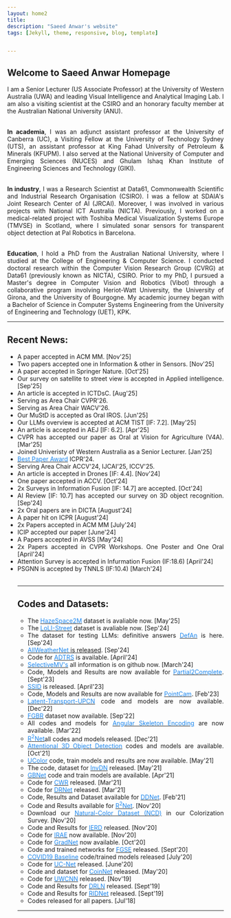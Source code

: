 ```yaml
---
layout: home2
title: 
description: "Saeed Anwar's website"
tags: [Jekyll, theme, responsive, blog, template]


---
```


<h2>
<a id="Biography-page" class="anchor" href="#biography-pages" aria-hidden="true"><span class="octicon octicon-link"></span></a>Welcome to Saeed Anwar Homepage</h2>
<div style="text-align: justify; display: block; margin-right: auto;">

 
I am a Senior Lecturer (US Associate Professor) at the University of Western Australia (UWA) and leading Visual Intelligence and Analytical Imaging Lab. I am also a visiting scientist at the CSIRO and an honorary faculty member at the Australian National University (ANU). 

<br><strong>In academia</strong>, I was an adjunct assistant professor at the University of Canberra (UC), a Visiting Fellow at the University of Technology Sydney (UTS), an assistant professor at King Fahad University of Petroleum & Minerals (KFUPM). I also served at the National University of Computer and Emerging Sciences (NUCES) and Ghulam Ishaq Khan Institute of Engineering Sciences and Technology (GIKI).


<br><strong>In industry</strong>, I was a Research Scientist at Data61, Commonwealth Scientific and Industrial Research Organisation (CSIRO). I was a fellow at SDAIA's Joint Research Center of AI (JRCAI). Moreover, I was involved in various projects with National ICT Australia (NICTA). Previously, I worked on a medical-related project with Toshiba Medical Visualization Systems Europe (TMVSE) in Scotland, where I simulated sonar sensors for transparent object detection at Pal Robotics in Barcelona.

 
<p><br><strong>Education</strong>, I hold a PhD from the Australian National University, where I studied at the College of Engineering & Computer Science. I conducted doctoral research within the Computer Vision Research Group (CVRG) at Data61 (previously known as NICTA), CSIRO. Prior to my PhD, I pursued a Master's degree in Computer Vision and Robotics (Vibot) through a collaborative program involving Heriot-Watt University, the University of Girona, and the University of Bourgogne. My academic journey began with a Bachelor of Science in Computer Systems Engineering from the University of Engineering and Technology (UET), KPK.
 
<hr />
</p>

<h2>
<a id="new-page" class="anchor" href="#new-page" aria-hidden="true"><span class="octicon octicon-link"></span></a>Recent News:</h2>

<ul>
<li> A paper accepted in ACM MM. [Nov'25]</li>
<li> Two papers accepted one in Information & other in Sensors. [Nov'25]</li>
<li> A paper accepted in Springer Nature. [Oct'25]</li>
<li> Our survey on satellite to street view is accepted in Applied intelligence. [Sep'25]</li>
<li> An article is accepted in ICTDsC. [Aug'25]</li>
<li> Serving as Area Chair CVPR'26.</li> 
<li> Serving as Area Chair WACV'26.</li>
<li> Our MuStD is accepted as Oral IROS. [Jun'25]</li>
<li> Our LLMs overview is accepted at ACM TIST [IF: 7.2]. [May'25]</li>
<li> An article is accepted in AEJ [IF: 6.2]. [Apr'25]</li>
<li> CVPR has accepted our paper as Oral at Vision for Agriculture (V4A). [Mar'25]</li>
<li> Joined Univeristy of Western Australia as a Senior Lecturer. [Jan'25]</li>
<li> <a href="https://icpr2024.org/Prizes-Awards.html"><font color="#1C86EE"> Best Paper Award</font></a> ICPR'24.</li>
<li> Serving Area Chair ACCV'24, IJCAI'25, ICCV'25.</li>
<li> An article is accepted in Drones [IF: 4.4]. [Nov'24]</li>
<li> One paper accepted in ACCV. [Oct'24]</li>
<li> 2x Surveys in Information Fusion [IF: 14.7] are accepted. [Oct'24]</li>
<li> AI Review [IF: 10.7] has accepted our survey on 3D object recognition. [Sep'24]</li>
<li> 2x Oral papers are in DICTA [August'24]</li>
<li> A paper hit on ICPR [August'24]</li>
<li> 2x Papers accepted in ACM MM [July'24]</li>
<li> ICIP accepted our paper [June'24]</li>
<li> A Papers accepted in AVSS [May'24]</li>
<li> 2x Papers accepted in CVPR Workshops. One Poster and One Oral [April'24]</li>
<li> Attention Survey is accepted in Infurmation Fusion (IF:18.6) [April'24]</li>
<li> PSGNN is accepted by TNNLS (IF:10.4) [March'24]</li>
<!--<li> Data Augmentaiton survey is accepted by EAAI (IF:8) [April'23]</li>-->
<!--<li> A paper in WACV Workshop [Oct'23]</li>-->
<!--<li> Fine-Grain Evaluation is accepted in Electronics (IF:2.9) [Aug'23]</li>-->
<!--<li> A paper in IEEE Access (IF:3.9) [Jun'23]</li>-->
<!--<li> P2C is accepted by ICCV. [April'23]</li>-->
<!--<li> UniLoc is accepted at IROS. [March'23]</li>-->
<!--<li> IEEE T-ITS (IF:8.5) has accepted our article SAT3D. [Feb'23]</li>-->
<!--<li> A paper accepted by ICRA. [Jan'23]</li>-->
<!--<li> Sensors (IF:3.847) has accepted our article. [Dec'22]</li>-->
<!-- <li> TNNLS (IF:14.255) has accepted our article on Position-Sensing Graph Neural Networks. [Sept'22]</li>-->
<!-- <li> An article based on point cloud completion is accepted in BMVC. [Oct'22]</li>-->
<!-- <li> PU-Transformer has been accepted in ACCV. [Sept'22]</li>-->
<!--<li> Three Journal Articles: TNNLS (IF:14.255), Remote Sensing (IF:5.349) and Electronics (IF:2.690). [Aug'22]</li>-->
<!--<li> A US Patent on SR Images. [Jul'22]</li>-->
<!-- <li> Action recognition article in ECCV Workshop. [Jun'22]</li>-->
<!-- <li> A paper in Signal Journal. [May'22]</li>-->
<!--<li> Associate Editor@Neurocomputing. [Apr'22]</li>
<!--<li> Two papers in CVPRw. [Apr'22]</li>
<!--<li> A Paper hits on CVPR. [Mar'22]</li>
<!--<li> A Paper accepted in WACV. [Jan'22]</li>-->
<!--<li> PnP-3D accepted in TPAMI. [Jan'22]</li>-->
<!-- <li> R<sup>2</sup>Net is now available online in TNNLS. [Dec'21]</li>-->
<!-- <li> PLCNN accepted in NCAA. [Nov'21]</li>-->
<!-- <li> *Assistant Professor* at University of Canberra. [Oct'21]</li>-->
<!-- <li> One paper has been accepted by International Conference on 3D Vision. [Oct'21]</li>-->
<!-- <li> An article is accepted Applied Sciences. [Sep'21]</li>-->
<!-- <li> Guest Editor in IEEE JOE. [Aug'21]</li>-->
<!--<li> Article accepted in TIP. [Aug'21]</li>-->
<!--<li> A paper hit-on TMM. [May'21]</li>-->
<!--<li> A paper accepted in TPAMI. [Apr'21]</li>-->
<!--<li> One paper accepted in TIP. [Apr'21]</li>-->
<!--<li> Two papers accepted in CVPR. [Mar'21]</li>-->
<!--<li> One paper accepted in IGARSS as an Oral. [Mar'21]</li>-->
<!-- <li> A paper accepted in MVA. [Feb'21]</li>-->
<!-- <li> Paper accepted in Pattern Recognition. [Jan'21]</li>-->
<!--<li> An article accepted in MVA. [Dec'20]</li>-->
<!--<li> A paper accepted in WACV. [Nov'20]</li>-->
<!-- <li> *Visiting Fellow* at University of Technology Sydney. [Oct'20]</li>-->
<!-- <li> An Oral paper accepted in ICONIP. [Sept'20]</li>-->
<!--<li> A paper hit-on in IEEE TPAMI. [Aug'20]</li>-->
<!--<li> A paper accepted in Signal Processing: Image Communication. [July'20]</li>-->
<!--<li> An Oral paper Accepted in MICCAI. [June'20]</li> -->
<!--<li> <a href="http://openaccess.thecvf.com/content_CVPR_2020/papers/Zhang_UC-Net_Uncertainty_Inspired_RGB-D_Saliency_Detection_via_Conditional_Variational_Autoencoders_CVPR_2020_paper.pdf"><font color="#1C86EE"> UC-Net</font></a> nominated for CVPR best-paper award.-->
<!-- <li> Three papers in CVPR Workshops (NTIRE and PBVS) including One Oral. [April'20]</li>-->
<!-- <li> A paper accepted in ACM Computing Surveys. [Mar'20]</li>-->
<!-- <li> Two papers (an Oral and Poster) accepted in CVPR. [Feb'20]</li>-->
<!-- <li> A paper accepted in Pattern Recognition. [Sept'19]</li>-->
<!-- <li> Appointed as Honorary Lecturer at Australian National University (ANU). [Jul'19]</li>-->
<!-- <li> One paper accepted in ICCV (Oral) 2019. [Jul'19]</li>-->
<!--<li> One paper accepted in TPAMI 2018. [Jul'18]</li>-->
<!-- <li> Started working at CSIRO. [Apr'18]</li>-->
<!-- <li> Two paper accepted in BMVC 2017, London, UK.  (one oral and one poster). [Jul'17]</li>-->
<!-- <li> One paper accepted in IEEE TIP. [Jul'17]</li>-->
<!-- <li> One Paper accepted in ICCV.[Dec'15]</li>-->
<br>
<hr/>

<h2>
<a id="new-page" class="anchor" href="#new-page" aria-hidden="true"><span class="octicon octicon-link"></span></a>Codes and Datasets:</h2>

<ul>
 <li> The <a href="https://github.com/tanvirnwu/HazeSpace2M_ACMMN_2024?tab=readme-ov-file#dataset-download"><font color="#1C86EE"> HazeSpace2M</font></a> dataset is avaliable now. [May'25]</li>
<li> The <a href="https://github.com/tanvirnwu/TriFuse?tab=readme-ov-file"><font color="#1C86EE"> LoLI-Street</font></a> dataset is avaliable now. [Sep'24]</li>
<li> The dataset for testing LLMs: definitive answers <a href="https://github.com/ashikiut/DefAn"><font color="#1C86EE"> DefAn</font></a> is here. [Sep'24]</li>
<li> <a href="https://github.com/Jumponthemoon/AllWeatherNet"><font color="#1C86EE">AllWeatherNet</font>  is released</a>. [Sep'24]</li>
<li>  Code for <a href="https://github.com/mas94/ADTRS"><font color="#1C86EE"> ADTRS</font></a>  is available. [April'24]</li>
<li>  <a href="https://github.com/Mona-Alzahrani/SelectiveMV"><font color="#1C86EE"> SelectiveMV's</font></a> all information is on github now. [March'24]</li>
<li>  Code, Models and Results are now available for <a href="https://github.com/CuiRuikai/Partial2Complete"><font color="#1C86EE"> Partial2Complete</font></a>. [Sept'23]</li>
<li> <a href="https://ieee-dataport.org/documents/sequential-storytelling-image-dataset-ssid"><font color="#1C86EE"> SSID</font></a> is released. [April'23]</li> 
<li> Code, Models and Results are now available for <a href="https://github.com/ShiQiu0419/pointcam"><font color="#1C86EE"> PointCam</font></a>. [Feb'23]</li>
<li> <a href="https://github.com/CuiRuikai/Latent-Transport-UPCN"><font color="#1C86EE"> Latent-Transport-UPCN</font></a> code and models are now available. [Dec'22]</li>
<li> <a href="https://github.com/hafeez-anwar/FGBR"><font color="#1C86EE"> FGBR</font></a> dataset now available. [Sep'22]</li>
<li> All codes and models for <a href="https://github.com/ZhenyueQin/Angular-Skeleton-Encoding"><font color="#1C86EE"> Angular Skeleton Encoding</font></a> are now available. [Mar'22]</li>
<li> <a href="https://github.com/saeed-anwar/R2Net"><font color="#1C86EE"> R<sup>2</sup>Net</font></a>all codes and models released. [Dec'21]</li>
<li> <a href="https://github.com/ShiQiu0419/attentions_in_3D_detection"><font color="#1C86EE"> Attentional 3D Object Detection</font></a> codes and models are available. [Oct'21]</li>
<li> <a href="https://github.com/Li-Chongyi/Ucolor"><font color="#1C86EE"> UColor</font></a> code, train models and results are now available. [May'21]</li>
<li> The code, dataset for <a href="https://github.com/Yang-Liu1082/InvDN"><font color="#1C86EE"> InvDN</font></a> released. [May'21]</li>
<li> <a href="https://github.com/ShiQiu0419/GBNet"><font color="#1C86EE"> GBNet</font></a> code and train models are available. [Apr'21]</li>
<li> Code for <a href="https://github.com/JunlinHan/CWR"><font color="#1C86EE"> CWR</font></a> released. [Mar'21]</li>
<li> Code for <a href="https://github.com/ShiQiu0419/DRNet"><font color="#1C86EE"> DRNet</font></a> released. [Mar'21]</li>
<li> Code, Results and Dataset available for <a href="https://github.com/tanveer-hussain/EfficientSOD"><font color="#1C86EE"> DDNet</font></a>. [Feb'21]</li>
<li> Code and Results available for <a href="https://github.com/saeed-anwar/R2Net"><font color="#1C86EE"> R<sup>2</sup>Net</font></a>. [Nov'20]</li>
<li> Download our <a href="https://github.com/saeed-anwar/ColorSurvey"><font color="#1C86EE"> Natural-Color Dataset (NCD)</font></a> in our Colorization Survey. [Nov'20]</li>
<li> Code and Results for <a href="https://github.com/saeed-anwar/IERD"><font color="#1C86EE"> IERD</font></a> released. [Nov'20]</li>
<li> Code for <a href="https://github.com/Lillian1082/IRAE_pytorch"><font color="#1C86EE"> IRAE</font></a> now available. [Nov'20]</li>
<li> Code for <a href="https://github.com/Lillian1082/GradNet-Image-Denoising"><font color="#1C86EE"> GradNet</font></a> now available. [Oct'20]</li>
<li> Code and trained networks for <a href="https://github.com/saeed-anwar/FGSE"><font color="#1C86EE"> FGSE</font></a> released. [Sept'20]</li>
<li> <a href="https://github.com/saeed-anwar/COVID19-Baselines"><font color="#1C86EE"> COVID19 Baseline</font></a> code/trained models released [July'20]</li>
<li> Code for <a href="https://github.com/JingZhang617/UCNet"><font color="#1C86EE"> UC-Net</font></a> released. [June'20]</li>
<li> Code and dataset for <a href="https://github.com/saeed-anwar/CoinNet"><font color="#1C86EE"> CoinNet</font></a> released. [May'20]</li>
<li> Code for <a href="https://github.com/saeed-anwar/UWCNN"><font color="#1C86EE"> UWCNN</font></a> released. [Nov'19]</li> 
<li> Code and Results for <a href="https://github.com/saeed-anwar/DRLN"><font color="#1C86EE"> DRLN</font></a> released. [Sept'19]</li>
<li> Code and Results for <a href="https://github.com/saeed-anwar/RIDNet"><font color="#1C86EE"> RIDNet</font></a> released. [Sept'19]</li>
<li> Codes released for all papers. [Jul'18]</li>
</ul>
<hr />

<!--<h2> -->
<!--<a id="new-page" class="anchor" href="#new-page" aria-hidden="true"><span class="octicon octicon-link"></span><!--<!-- --><!--</a>Professional Activities!:</h2> -->

<!--<ul>-->
<!--<li> Conference Reviewer: -->
<!--  <li> CVPR 2020, CVPR 2021, CVPR 2022, MACCAI 2020, ACCV 2020, BMVC 2020, ICCV 2021 </li>-->
<!--  <li> ICIP 2016, ICIP 2017, ICIP 2018, WACV 2018, ICIP 2019 </li> </li>-->
<!--<li> Journal Reviewer: -->
<!--  <li> IEEE Transactions on Pattern Analysis and Machine Intelligence (TPAMI)</li>-->
<!--  <li> Information Fusion (IF)</li>-->
<!--  <li> IEEE Transactions on Image Processing (TIP)</li>-->
<!--  <li> International Journal of Comuter Vision (IJCV)</li>-->
<!--  <li> IEEE Transactions on MultiMedia(TMM)</li>-->
<!--  <li> IEEE Transactions on Circuits and Systems for Video Technology (TCSVT)</li>-->
<!--  <li> IEEE Transactions on Neural Networks and Learning Systems (TNNLS)</li>-->
<!--  <li> Machine Vision and Applications (MVAP)</li>-->
<!--  <li> IEEE Journal of Oceanic Engineering (JOE)</li>-->
<!--  <li> Neurocomputing</li>-->
<!--  <li> Pattern Recognition</li> -->
<!--  <li> PLoS One</li>-->
<!--  <li> Sensors</li> -->
<!--  <li> Remote Sensing</li>-->
<!--</li>-->
<!--</ul>-->

